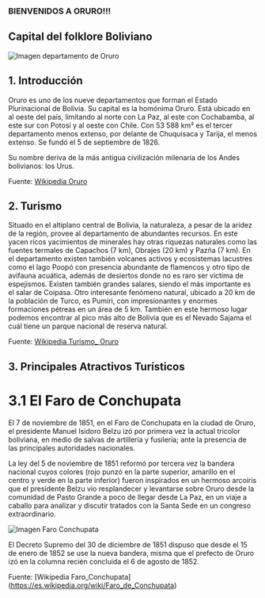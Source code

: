  ### BIENVENIDOS A ORURO!!!
 
 ## Capital del folklore Boliviano 
 
![Imagen departamento de Oruro](http://3.bp.blogspot.com/-LhGFkQDOLXc/TWSDkABajQI/AAAAAAAAAAw/1I7g37ZCo5Q/s1600/mapa+politico+de+oruro.png)

 ## 1. Introducción 
 
  Oruro es uno de los nueve departamentos que forman el Estado Plurinacional de Bolivia. Su capital es la homónima Oruro. Está ubicado en al oeste del país, limitando al norte con La Paz, al este con Cochabamba, al este sur con Potosí y al oeste con Chile. Con 53 588 km² es el tercer departamento menos extenso, por delante de Chuquisaca y Tarija, el menos extenso. Se fundó el 5 de septiembre de 1826.

  Su nombre deriva de la más antigua civilización milenaria de los Andes bolivianosː los Urus.

  Fuente: [Wikipedia Oruro](https://es.wikipedia.org/wiki/Departamento_de_Oruro)

  ## 2. Turismo
  
  Situado en el altiplano central de Bolivia, la naturaleza, a pesar de la aridez de la región, provee al departamento de abundantes recursos. En este yacen ricos yacimientos de minerales hay otras riquezas naturales como las fuentes termales de Capachos (7 km), Obrajes (20 km) y Pazña (7 km). En el departamento existen también volcanes activos y ecosistemas lacustres como el lago Poopó con presencia abundante de flamencos y otro tipo de avifauna acuática, además de desiertos donde no es raro ser víctima de espejismos. Existen también grandes salares, siendo el más importante es el salar de Coipasa. Otro interesante fenómeno natural, ubicado a 20 km de la población de Turco, es Pumiri, con impresionantes y enormes formaciones pétreas en un área de 5 km. También en este hermoso lugar podemos encontrar al pico más alto de Bolivia que es el Nevado Sajama el cuál tiene un parque nacional de reserva natural.
  
  Fuente: [Wikipedia Turismo_ Oruro](https://es.wikipedia.org/wiki/Departamento_de_Oruro)
  
  ## 3. Principales Atractivos Turísticos
  
  # 3.1 El Faro de Conchupata
  
  El 7 de noviembre de 1851, en el Faro de Conchupata en la ciudad de Oruro, el presidente Manuel Isidoro Belzu izó por primera vez la actual tricolor boliviana, en medio de salvas de artillería y fusilería; ante la presencia de las principales autoridades nacionales.

  La ley del 5 de noviembre de 1851 reformó por tercera vez la bandera nacional cuyos colores (rojo punzó en la parte superior, amarillo en el centro y verde en la parte inferior) fueron inspirados en un hermoso arcoíris que el presidente Belzu vio resplandecer y levantarse sobre Oruro desde la comunidad de Pasto Grande a poco de llegar desde La Paz, en un viaje a caballo para analizar y discutir tratados con la Santa Sede en un congreso extraordinario.

  ![Imagen Faro Conchupata](https://upload.wikimedia.org/wikipedia/commons/thumb/a/a6/Faro_de_Conchupata.jpg/800px-Faro_de_Conchupata.jpg)
  
  El Decreto Supremo del 30 de diciembre de 1851 dispuso que desde el 15 de enero de 1852 se use la nueva bandera, misma que el prefecto de Oruro izó en la columna recién concluida el 6 de agosto de 1852.

  Fuente: [Wikipedia Faro_Conchupata] (https://es.wikipedia.org/wiki/Faro_de_Conchupata)